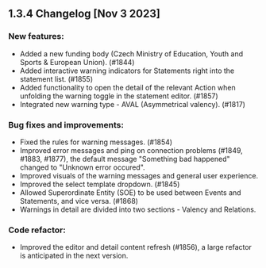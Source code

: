 ## 1.3.4 Changelog [Nov 3 2023]

### New features:

- Added a new funding body (Czech Ministry of Education, Youth and Sports & European Union). (#1844)
- Added interactive warning indicators for Statements right into the statement list. (#1855)
- Added functionality to open the detail of the relevant Action when unfolding the warning toggle in the statement editor. (#1857)
- Integrated new warning type - AVAL (Asymmetrical valency). (#1817)


### Bug fixes and improvements:

- Fixed the rules for warning messages. (#1854)
- Improved error messages and ping on connection problems (#1849, #1883, #1877), the default message "Something bad happened" changed to "Unknown error occured".
- Improved visuals of the warning messages and general user experience.
- Improved the select template dropdown. (#1845)
- Allowed Superordinate Entity (SOE) to be used between Events and Statements, and vice versa. (#1868)
- Warnings in detail are divided into two sections - Valency and Relations.


### Code refactor:

- Improved the editor and detail content refresh (#1856), a large refactor is anticipated in the next version.
